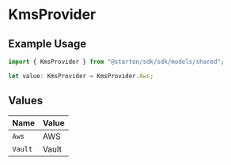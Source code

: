 # KmsProvider

## Example Usage

```typescript
import { KmsProvider } from "@starton/sdk/sdk/models/shared";

let value: KmsProvider = KmsProvider.Aws;
```

## Values

| Name    | Value   |
| ------- | ------- |
| `Aws`   | AWS     |
| `Vault` | Vault   |